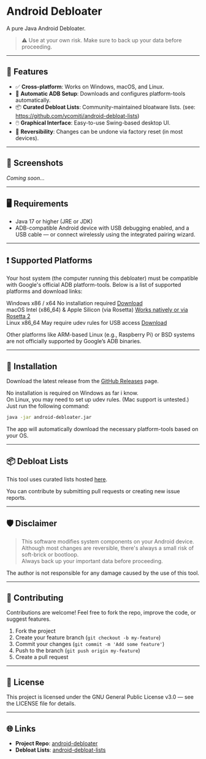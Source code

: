 # Android Debloater

A pure Java Android Debloater.

> ⚠️ Use at your own risk. Make sure to back up your data before proceeding.

---

## 🚀 Features

- ✅ **Cross-platform**: Works on Windows, macOS, and Linux.
- 🔌 **Automatic ADB Setup**: Downloads and configures platform-tools automatically.
- 📦 **Curated Debloat Lists**: Community-maintained bloatware lists. (see: https://github.com/ycomiti/android-debloat-lists)
- 🖱️ **Graphical Interface**: Easy-to-use Swing-based desktop UI.
- 🔄 **Reversibility**: Changes can be undone via factory reset (in most devices).

---

## 📸 Screenshots

_Coming soon..._

---

## 🖥️ Requirements

- Java 17 or higher (JRE or JDK)
- ADB-compatible Android device with USB debugging enabled, and a USB cable — or connect wirelessly using the integrated pairing wizard.

---

## ❗️ Supported Platforms
Your host system (the computer running this debloater) must be compatible with Google's official ADB platform-tools. Below is a list of supported platforms and download links:

Windows	x86 / x64	No installation required	[Download](https://dl.google.com/android/repository/platform-tools-latest-windows.zip)<br/>
macOS	Intel (x86_64) & Apple Silicon (via Rosetta)	[Works natively or via Rosetta 2](https://dl.google.com/android/repository/platform-tools-latest-darwin.zip)<br/>
Linux	x86_64	May require udev rules for USB access	[Download](https://dl.google.com/android/repository/platform-tools-latest-linux.zip)<br/>

Other platforms like ARM-based Linux (e.g., Raspberry Pi) or BSD systems are not officially supported by Google’s ADB binaries.

---

## 🧩 Installation

Download the latest release from the [GitHub Releases](https://github.com/ycomiti/android-debloater/releases) page.

No installation is required on Windows as far i know.<br/>
On Linux, you may need to set up udev rules. (Mac support is untested.)<br/>
Just run the following command:

```bash
java -jar android-debloater.jar
````

The app will automatically download the necessary platform-tools based on your OS.

---

## 📦 Debloat Lists

This tool uses curated lists hosted [here](https://github.com/ycomiti/android-debloat-lists).

You can contribute by submitting pull requests or creating new issue reports.

---

## 🛡️ Disclaimer

> This software modifies system components on your Android device.<br/>
> Although most changes are reversible, there's always a small risk of soft-brick or bootloop.<br/>
> Always back up your important data before proceeding.<br/>

The author is not responsible for any damage caused by the use of this tool.

---

## 🤝 Contributing

Contributions are welcome!
Feel free to fork the repo, improve the code, or suggest features.

1. Fork the project
2. Create your feature branch (`git checkout -b my-feature`)
3. Commit your changes (`git commit -m 'Add some feature'`)
4. Push to the branch (`git push origin my-feature`)
5. Create a pull request

---

## 📄 License

This project is licensed under the GNU General Public License v3.0 — see the LICENSE file for details.

---

## 🌐 Links

* **Project Repo**: [android-debloater](https://github.com/ycomiti/android-debloater)
* **Debloat Lists**: [android-debloat-lists](https://github.com/ycomiti/android-debloat-lists)
